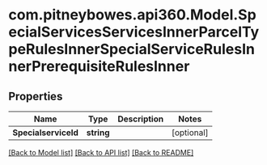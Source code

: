 # com.pitneybowes.api360.Model.SpecialServicesServicesInnerParcelTypeRulesInnerSpecialServiceRulesInnerPrerequisiteRulesInner

## Properties

Name | Type | Description | Notes
------------ | ------------- | ------------- | -------------
**SpecialserviceId** | **string** |  | [optional] 

[[Back to Model list]](../README.md#documentation-for-models) [[Back to API list]](../README.md#documentation-for-api-endpoints) [[Back to README]](../README.md)

